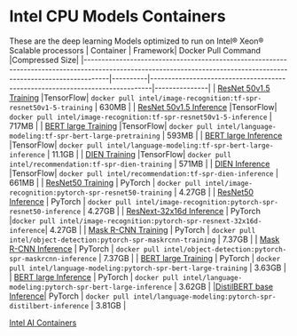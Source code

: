 # Intel CPU Models Containers
These are the deep learning Models optimized to run on Intel® Xeon® Scalable processors
|                                                                             Container                                                                             | Framework|                              Docker Pull Command                             |Compressed Size|
|-------------------------------------------------------------------------------------------------------------------------------------------------------------------|----------|------------------------------------------------------------------------------|---------------|
|  [ResNet 50v1.5 Training](https://github.com/IntelAI/models/blob/master/quickstart/image_recognition/tensorflow/resnet50v1_5/training/cpu/README_SPR_DEV_CAT.md)  |TensorFlow|    ```docker pull intel/image-recognition:tf-spr-resnet50v1-5-training```    |     630MB     |
| [ResNet 50v1.5 Inference](https://github.com/IntelAI/models/blob/master/quickstart/image_recognition/tensorflow/resnet50v1_5/inference/cpu/README_SPR_DEV_CAT.md) |TensorFlow|    ```docker pull intel/image-recognition:tf-spr-resnet50v1-5-inference```   |     717MB     |
|     [BERT large Training](https://github.com/IntelAI/models/blob/master/quickstart/language_modeling/tensorflow/bert_large/training/cpu/README_SPR_DEV_CAT.md)    |TensorFlow|    ```docker pull intel/language-modeling:tf-spr-bert-large-pretraining```   |     593MB     |
|    [BERT large Inference](https://github.com/IntelAI/models/blob/master/quickstart/language_modeling/tensorflow/bert_large/inference/cpu/README_SPR_DEV_CAT.md)   |TensorFlow|     ```docker pull intel/language-modeling:tf-spr-bert-large-inference```    |     11.1GB    |
|            [DIEN Training](https://github.com/IntelAI/models/blob/master/quickstart/recommendation/tensorflow/dien/training/cpu/README_SPR_DEV_CAT.md)            |TensorFlow|          ```docker pull intel/recommendation:tf-spr-dien-training```         |     571MB     |
|           [DIEN Inference](https://github.com/IntelAI/models/blob/master/quickstart/recommendation/tensorflow/dien/inference/cpu/README_SPR_DEV_CAT.md)           |TensorFlow|         ```docker pull intel/recommendation:tf-spr-dien-inference```         |     661MB     |
|        [ResNet50 Training](https://github.com/IntelAI/models/blob/master/quickstart/image_recognition/pytorch/resnet50/training/cpu/README_SPR_DEV_CAT.md)        |  PyTorch |    ```docker pull intel/image-recognition:pytorch-spr-resnet50-training```   |     4.27GB    |
|       [ResNet50 Inference](https://github.com/IntelAI/models/blob/master/quickstart/image_recognition/pytorch/resnet50/inference/cpu/README_SPR_DEV_CAT.md)       |  PyTorch |   ```docker pull intel/image-recognition:pytorch-spr-resnet50-inference```   |     4.27GB    |
| [ResNext-32x16d Inference](https://github.com/IntelAI/models/blob/master/quickstart/image_recognition/pytorch/resnext-32x16d/inference/cpu/README_SPR_DEV_CAT.md) |  PyTorch |```docker pull intel/image-recognition:pytorch-spr-resnext-32x16d-inference```|     4.27GB    |
|        [Mask R-CNN Training](https://github.com/IntelAI/models/blob/master/quickstart/object_detection/pytorch/maskrcnn/training/cpu/README_SPR_DEV_CAT.md)       |  PyTorch |    ```docker pull intel/object-detection:pytorch-spr-maskrcnn-training```    |     7.37GB    |
|       [Mask R-CNN Inference](https://github.com/IntelAI/models/blob/master/quickstart/object_detection/pytorch/maskrcnn/inference/cpu/README_SPR_DEV_CAT.md)      |  PyTorch |    ```docker pull intel/object-detection:pytorch-spr-maskrcnn-inference```   |     7.37GB    |
|      [BERT large Training](https://github.com/IntelAI/models/blob/master/quickstart/language_modeling/pytorch/bert_large/training/cpu/README_SPR_DEV_CAT.md)      |  PyTorch |   ```docker pull intel/language-modeling:pytorch-spr-bert-large-training```  |     3.63GB    |
|     [BERT large Inference](https://github.com/IntelAI/models/blob/master/quickstart/language_modeling/pytorch/bert_large/inference/cpu/README_SPR_DEV_CAT.md)     |  PyTorch |  ```docker pull intel/language-modeling:pytorch-spr-bert-large-inference```  |     3.62GB    |
|[DistilBERT base Inference](https://github.com/IntelAI/models/blob/master/quickstart/language_modeling/pytorch/distilbert_base/inference/cpu/README_SPR_DEV_CAT.md)|  PyTorch |  ```docker pull intel/language-modeling:pytorch-spr-distilbert-inference```  |     3.81GB    |

[Intel AI Containers](README.md)
